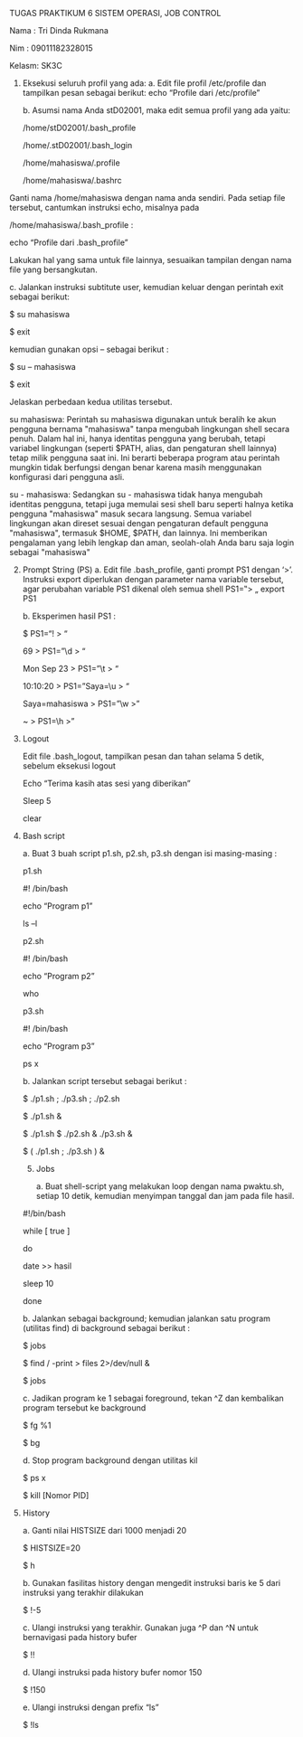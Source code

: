 TUGAS PRAKTIKUM 6 SISTEM OPERASI, JOB CONTROL

Nama : Tri Dinda Rukmana

Nim : 09011182328015

Kelasm: SK3C

1. Eksekusi seluruh profil yang ada:
   a. Edit file profil /etc/profile dan tampilkan pesan sebagai berikut:
echo “Profile dari /etc/profile”

   b. Asumsi nama Anda stD02001, maka edit semua profil yang ada yaitu:

   /home/stD02001/.bash_profile

   /home/.stD02001/.bash_login

   /home/mahasiswa/.profile

   /home/mahasiswa/.bashrc

Ganti nama /home/mahasiswa dengan nama anda sendiri. Pada setiap file tersebut, cantumkan instruksi echo, misalnya pada 

/home/mahasiswa/.bash_profile :

echo “Profile dari .bash_profile”

Lakukan hal yang sama untuk file lainnya, sesuaikan tampilan dengan nama file yang bersangkutan.


c. Jalankan instruksi subtitute user, kemudian keluar dengan perintah exit sebagai berikut:

$ su mahasiswa 

$ exit


kemudian gunakan opsi – sebagai berikut :

$ su – mahasiswa

$ exit


Jelaskan perbedaan kedua utilitas tersebut.

su mahasiswa:
Perintah su mahasiswa digunakan untuk beralih ke akun pengguna bernama "mahasiswa" tanpa mengubah lingkungan shell secara penuh. Dalam hal ini, hanya identitas pengguna yang berubah, tetapi variabel lingkungan (seperti $PATH, alias, dan pengaturan shell lainnya) tetap milik pengguna saat ini. Ini berarti beberapa program atau perintah mungkin tidak berfungsi dengan benar karena masih menggunakan konfigurasi dari pengguna asli.


su - mahasiswa:
Sedangkan su - mahasiswa tidak hanya mengubah identitas pengguna, tetapi juga memulai sesi shell baru seperti halnya ketika pengguna "mahasiswa" masuk secara langsung. Semua variabel lingkungan akan direset sesuai dengan pengaturan default pengguna "mahasiswa", termasuk $HOME, $PATH, dan lainnya. Ini memberikan pengalaman yang lebih lengkap dan aman, seolah-olah Anda baru saja login sebagai "mahasiswa"


2. Prompt String (PS)
   a. Edit file .bash_profile, ganti prompt PS1 dengan ‘>’. Instruksi export diperlukan dengan parameter nama variable tersebut, agar perubahan variable PS1 dikenal oleh semua shell PS1=‟> „
export PS1


   b. Eksperimen hasil PS1 :
   
   $ PS1=“! > “

   69 > PS1=”\d > “

   Mon Sep 23 > PS1=”\t > “

   10:10:20 > PS1=”Saya=\u > “

   Saya=mahasiswa > PS1=”\w >”

   ~ > PS1=\h >”

3. Logout

      Edit file .bash_logout, tampilkan pesan dan tahan selama 5 detik, sebelum eksekusi logout

      Echo “Terima kasih atas sesi yang diberikan”

      Sleep 5

      clear

4. Bash script

   a. Buat 3 buah script p1.sh, p2.sh, p3.sh dengan isi masing-masing :

   p1.sh

   #! /bin/bash

   echo “Program p1”

   ls –l

   p2.sh

   #! /bin/bash

   echo “Program p2”

   who

   p3.sh

   #! /bin/bash

   echo “Program p3”

   ps x


   b. Jalankan script tersebut sebagai berikut :

   $ ./p1.sh ; ./p3.sh ; ./p2.sh

   $ ./p1.sh &

   $ ./p1.sh $ ./p2.sh & ./p3.sh &

   $ ( ./p1.sh ; ./p3.sh ) &


   5. Jobs
      
      a. Buat shell-script yang melakukan loop dengan nama pwaktu.sh, setiap 10 detik, kemudian menyimpan tanggal dan jam pada file hasil.


   #!/bin/bash

   while [ true ]

   do

   date >> hasil

   sleep 10

   done

   b. Jalankan sebagai background; kemudian jalankan satu program (utilitas find) di background sebagai berikut :

   $ jobs

   $ find / -print > files 2>/dev/null &

   $ jobs

   c. Jadikan program ke 1 sebagai foreground, tekan ^Z dan kembalikan program tersebut ke background

   $ fg %1

   $ bg

   d. Stop program background dengan utilitas kil

   $ ps x

   $ kill [Nomor PID]

6. History

   a. Ganti nilai HISTSIZE dari 1000 menjadi 20

   $ HISTSIZE=20

   $ h

   b. Gunakan fasilitas history dengan mengedit instruksi baris ke 5 dari instruksi yang terakhir dilakukan

   $ !-5

   c. Ulangi instruksi yang terakhir. Gunakan juga ^P dan ^N untuk bernavigasi pada history bufer

   $ !!

   d. Ulangi instruksi pada history bufer nomor 150

   $ !150

   e. Ulangi instruksi dengan prefix “ls”

   $ !ls























